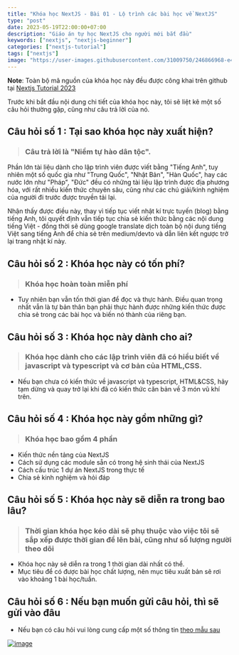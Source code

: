```yaml
---
title: "Khóa học NextJS - Bài 01 - Lộ trình các bài học về NextJS"
type: "post"
date: 2023-05-19T22:00:00+07:00
description: "Giáo án tự học NextJS cho người mới bắt đầu"
keywords: ["nextjs", "nextjs-beginner"]
categories: ["nextjs-tutorial"]
tags: ["nextjs"]
image: "https://user-images.githubusercontent.com/31009750/246866968-e42afc31-8eea-44e8-ba86-629918f50401.png"
---
```


**Note**: Toàn bộ mã nguồn của khóa học này đều được công khai trên github tại [Nextjs Tutorial 2023](//github.com/misostack/nextjs-tutorial-2023.git)

Trước khi bắt đầu nội dung chi tiết của khóa học này, tôi sẽ liệt kê một số câu hỏi thường gặp, cũng như câu trả lời của nó.

## Câu hỏi số 1 : Tại sao khóa học này xuất hiện?

> ### Câu trả lời là "Niềm tự hào dân tộc".

Phần lớn tài liệu dành cho lập trình viên được viết bằng "Tiếng Anh", tuy nhiên một số quốc gia như "Trung Quốc", "Nhật Bản", "Hàn Quốc", hay các nước lớn như "Pháp", "Đức" đều có những tài liệu lập trình được địa phương hóa, với rất nhiều kiến thức chuyên sâu, cũng như các chú giải/kinh nghiệm của người đi trước được truyền tải lại.

Nhận thấy được điều này, thay vì tiếp tục viết nhật kí trực tuyến (blog) bằng tiếng Anh, tôi quyết định vẫn tiếp tục chia sẻ kiến thức bằng các nội dung tiếng Việt - đồng thời sẽ dùng google translate dịch toàn bộ nội dung tiếng Việt sang tiếng Anh để chia sẻ trên medium/devto và dẫn liên kết ngược trở lại trang nhật kí này.

## Câu hỏi số 2 : Khóa học này có tốn phí?

> ### Khóa học hoàn toàn miễn phí

- Tuy nhiên bạn vẫn tốn thời gian để đọc và thực hành. Điều quan trọng nhất vẫn là tự bản thân bạn phải thực hành được những kiến thức được chia sẻ trong các bài học và biến nó thành của riêng bạn.

## Câu hỏi số 3 : Khóa học này dành cho ai?

> ### Khóa học dành cho các lập trình viên đã có hiểu biết về javascript và typescript và cơ bản của HTML,CSS.

- Nếu bạn chưa có kiến thức về javascript và typescript, HTML&CSS, hãy tạm dừng và quay trở lại khi đã có kiến thức căn bản về 3 món vũ khí trên.

## Câu hỏi số 4 : Khóa học này gồm những gì?

> ### Khóa học bao gồm 4 phần

- Kiến thức nền tảng của NextJS
- Cách sử dụng các module sẵn có trong hệ sinh thái của NextJS
- Cách cấu trúc 1 dự án NextJS trong thực tế
- Chia sẻ kinh nghiệm và hỏi đáp

## Câu hỏi số 5 : Khóa học này sẽ diễn ra trong bao lâu?

> ### Thời gian khóa học kéo dài sẽ phụ thuộc vào việc tôi sẽ sắp xếp được thời gian để lên bài, cũng như số lượng người theo dõi

- Khóa học này sẽ diễn ra trong 1 thời gian dài nhất có thể.
- Mục tiêu để có được bài học chất lượng, nên mục tiêu xuất bản sẽ rơi vào khoảng 1 bài học/tuần.

## Câu hỏi số 6 : Nếu bạn muốn gửi câu hỏi, thì sẽ gửi vào đâu

- Nếu bạn có câu hỏi vui lòng cung cấp một số thông tin [theo mẫu sau](https://forms.gle/wT4sc5VTeRnYju96A)

[![image](https://user-images.githubusercontent.com/31009750/246770149-f019c2c1-c641-4598-b5ae-e7ccb90edd3a.png)](https://forms.gle/wT4sc5VTeRnYju96A)
